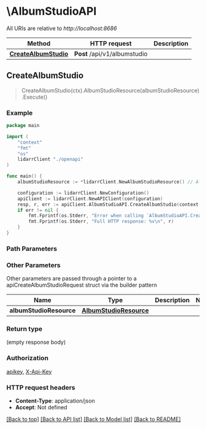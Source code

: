 # \AlbumStudioAPI

All URIs are relative to *http://localhost:8686*

Method | HTTP request | Description
------------- | ------------- | -------------
[**CreateAlbumStudio**](AlbumStudioAPI.md#CreateAlbumStudio) | **Post** /api/v1/albumstudio | 



## CreateAlbumStudio

> CreateAlbumStudio(ctx).AlbumStudioResource(albumStudioResource).Execute()



### Example

```go
package main

import (
    "context"
    "fmt"
    "os"
    lidarrClient "./openapi"
)

func main() {
    albumStudioResource := *lidarrClient.NewAlbumStudioResource() // AlbumStudioResource |  (optional)

    configuration := lidarrClient.NewConfiguration()
    apiClient := lidarrClient.NewAPIClient(configuration)
    resp, r, err := apiClient.AlbumStudioAPI.CreateAlbumStudio(context.Background()).AlbumStudioResource(albumStudioResource).Execute()
    if err != nil {
        fmt.Fprintf(os.Stderr, "Error when calling `AlbumStudioAPI.CreateAlbumStudio``: %v\n", err)
        fmt.Fprintf(os.Stderr, "Full HTTP response: %v\n", r)
    }
}
```

### Path Parameters



### Other Parameters

Other parameters are passed through a pointer to a apiCreateAlbumStudioRequest struct via the builder pattern


Name | Type | Description  | Notes
------------- | ------------- | ------------- | -------------
 **albumStudioResource** | [**AlbumStudioResource**](AlbumStudioResource.md) |  | 

### Return type

 (empty response body)

### Authorization

[apikey](../README.md#apikey), [X-Api-Key](../README.md#X-Api-Key)

### HTTP request headers

- **Content-Type**: application/json
- **Accept**: Not defined

[[Back to top]](#) [[Back to API list]](../README.md#documentation-for-api-endpoints)
[[Back to Model list]](../README.md#documentation-for-models)
[[Back to README]](../README.md)

